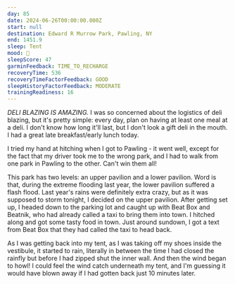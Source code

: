 ```yaml
---
day: 85
date: 2024-06-26T00:00:00.000Z
start: null
destination: Edward R Murrow Park, Pawling, NY
end: 1451.9
sleep: Tent
mood: 🙂
sleepScore: 47
garminFeedback: TIME_TO_RECHARGE
recoveryTime: 536
recoveryTimeFactorFeedback: GOOD
sleepHistoryFactorFeedback: MODERATE
trainingReadiness: 16
---
```

*DELI BLAZING IS AMAZING.* I was so concerned about the logistics of deli blazing, but it's pretty simple: every day, plan on having at least one meal at a deli. I don't know how long it'll last, but I don't look a gift deli in the mouth. I had a great late breakfast/early lunch today.

I tried my hand at hitching when I got to Pawling - it went well, except for the fact that my driver took me to the wrong park, and I had to walk from one park in Pawling to the other. Can't win them all!

This park has two levels: an upper pavilion and a lower pavilion. Word is that, during the extreme flooding last year, the lower pavilion suffered a flash flood. Last year's rains were definitely extra crazy, but as it was supposed to storm tonight, I decided on the upper pavilion. After getting set up, I headed down to the parking lot and caught up with Beat Box and Beatnik, who had already called a taxi to bring them into town. I hitched along and got some tasty food in town. Just around sundown, I got a text from Beat Box that they had called the taxi to head back.

As I was getting back into my tent, as I was taking off my shoes inside the vestibule, it started to rain, literally in between the time I had closed the rainfly but before I had zipped shut the inner wall. And then the wind began to howl! I could feel the wind catch underneath my tent, and I'm guessing it would have blown away if I had gotten back just 10 minutes later.
